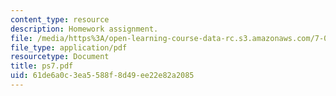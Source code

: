 ```yaml
---
content_type: resource
description: Homework assignment.
file: /media/https%3A/open-learning-course-data-rc.s3.amazonaws.com/7-012-introduction-to-biology-fall-2004/61de6a0c3ea5588f8d49ee22e82a2085_ps7.pdf
file_type: application/pdf
resourcetype: Document
title: ps7.pdf
uid: 61de6a0c-3ea5-588f-8d49-ee22e82a2085
---
```

